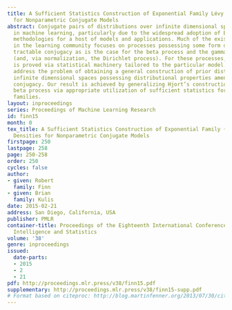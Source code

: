 ```yaml
---
title: A Sufficient Statistics Construction of Exponential Family Lévy Measure Densities
  for Nonparametric Conjugate Models
abstract: Conjugate pairs of distributions over infinite dimensional spaces are prominent
  in machine learning, particularly due to the widespread adoption of Bayesian nonparametric
  methodologies for a host of models and applications. Much of the existing literature
  in the learning community focuses on processes possessing some form of computationally
  tractable conjugacy as is the case for the beta process and the gamma process
  (and, via normalization, the Dirichlet process). For these processes, conjugacy
  is proved via statistical machinery tailored to the particular model. We seek to
  address the problem of obtaining a general construction of prior distributions over
  infinite dimensional spaces possessing distributional properties amenable to
  conjugacy. Our result is achieved by generalizing Hjort’s construction of the
  beta process via appropriate utilization of sufficient statistics for exponential
  families.
layout: inproceedings
series: Proceedings of Machine Learning Research
id: finn15
month: 0
tex_title: A Sufficient Statistics Construction of Exponential Family {L}\'evy Measure
  Densities for Nonparametric Conjugate Models
firstpage: 250
lastpage: 258
page: 250-258
order: 250
cycles: false
author:
- given: Robert
  family: Finn
- given: Brian
  family: Kulis
date: 2015-02-21
address: San Diego, California, USA
publisher: PMLR
container-title: Proceedings of the Eighteenth International Conference on Artificial
  Intelligence and Statistics
volume: '38'
genre: inproceedings
issued:
  date-parts:
  - 2015
  - 2
  - 21
pdf: http://proceedings.mlr.press/v38/finn15.pdf
supplementary: http://proceedings.mlr.press/v38/finn15-supp.pdf
# Format based on citeproc: http://blog.martinfenner.org/2013/07/30/citeproc-yaml-for-bibliographies/
---
```

